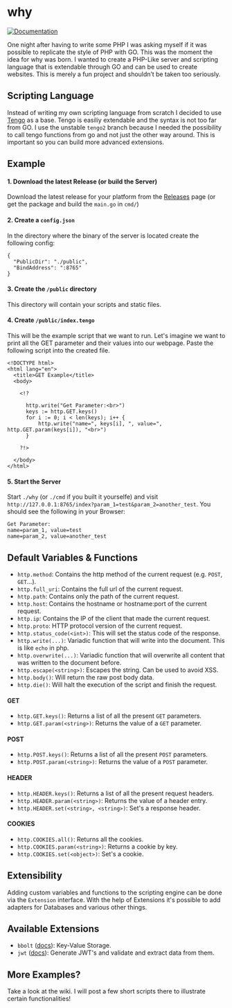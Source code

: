 # why
[![Documentation](https://godoc.org/github.com/BigJk/why?status.svg)](http://godoc.org/github.com/BigJk/why)

One night after having to write some PHP I was asking myself if it was possible to replicate the style of PHP with GO. This was the moment the idea for why was born. I wanted to create a PHP-Like server and scripting language that is extendable through GO and can be used to create websites. This is merely a fun project and shouldn’t be taken too seriously.

## Scripting Language

Instead of writing my own scripting language from scratch I decided to use [Tengo](https://github.com/d5/tengo) as a base. Tengo is easiliy extendable and the syntax is not too far from GO. I use the unstable ``tengo2`` branch because I needed the possibility to call tengo functions from go and not just the other way around. This is important so you can build more advanced extensions.

## Example

#### 1. Download the latest Release (or build the Server)

Download the latest release for your platform from the [Releases](https://github.com/BigJk/why/releases) page (or get the package and build the ``main.go`` in ``cmd/``)

#### 2. Create a ``config.json``

In the directory where the binary of the server is located create the following config:

```
{
  "PublicDir": "./public",
  "BindAddress": ":8765"
}
```

#### 3. Create the ``/public`` directory

This directory will contain your scripts and static files.

#### 4. Create ``/public/index.tengo``

This will be the example script that we want to run. Let's imagine we want to print all the GET parameter and their values into our webpage. Paste the following script into the created file.

```
<!DOCTYPE html>
<html lang="en">
  <title>GET Example</title>
  <body>

    <!?
    
      http.write("Get Parameter:<br>")
      keys := http.GET.keys()
      for i := 0; i < len(keys); i++ {
          http.write("name=", keys[i], ", value=", http.GET.param(keys[i]), "<br>")
      }

    ?!>
    
  </body>
</html>
```

#### 5. Start the Server

Start ``./why`` (or ``./cmd`` if you built it yourselfe) and visit ``http://127.0.0.1:8765/index?param_1=test&param_2=another_test``. You should see the following in your Browser:
```
Get Parameter:
name=param_1, value=test
name=param_2, value=another_test
```

## Default Variables & Functions

- ``http.method``: Contains the http method of the current request (e.g. ``POST``, ``GET``...).
- ``http.full_uri``: Contains the full url of the current request.
- ``http.path``: Contains only the path of the current request.
- ``http.host``: Contains the hostname or hostname:port of the current request.
- ``http.ip``: Contains the IP of the client that made the current request.
- ``http.proto``: HTTP protocol version of the current request.
- ``http.status_code(<int>)``: This will set the status code of the response.
- ``http.write(...)``: Variadic function that will write into the document. This is like ``echo`` in php.
- ``http.overwrite(...)``: Variadic function that will overwrite all content that was written to the document before.
- ``http.escape(<string>)``: Escapes the string. Can be used to avoid XSS.
- ``http.body()``: Will return the raw post body data.
- ``http.die()``: Will halt the execution of the script and finish the request.

#### GET

- ``http.GET.keys()``: Returns a list of all the present ``GET`` parameters.
- ``http.GET.param(<string>)``: Returns the value of a ``GET`` parameter.

#### POST

- ``http.POST.keys()``: Returns a list of all the present ``POST`` parameters.
- ``http.POST.param(<string>)``: Returns the value of a ``POST`` parameter.

#### HEADER

- ``http.HEADER.keys()``: Returns a list of all the present request headers.
- ``http.HEADER.param(<string>)``: Returns the value of a header entry.
- ``http.HEADER.set(<string>, <string>)``: Set's a response header.

#### COOKIES

- ``http.COOKIES.all()``: Returns all the cookies.
- ``http.COOKIES.param(<string>)``: Returns a cookie by key.
- ``http.COOKIES.set(<object>)``: Set's a cookie.

## Extensibility

Adding custom variables and functions to the scripting engine can be done via the ``Extension`` interface. With the help of Extensions it's possible to add adapters for Databases and various other things.

## Available Extensions

- ``bbolt`` ([docs](https://godoc.org/github.com/BigJk/why/extensions/bbolt)): Key-Value Storage.
- ``jwt`` ([docs](https://godoc.org/github.com/BigJk/why/extensions/jwt)): Generate JWT's and validate and extract data from them.

## More Examples?

Take a look at the wiki. I will post a few short scripts there to illustrate certain functionalities!

